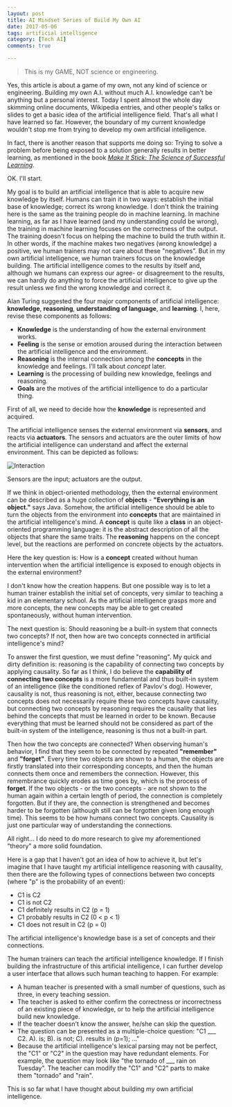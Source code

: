 ```yaml
---
layout: post
title: AI Mindset Series of Build My Own AI
date: 2017-05-06
tags: artificial intelligence
category: [Tech AI]
comments: true

---
```


> This is my GAME, NOT science or engineering.

Yes, this article is about a game of my own, not any kind of science or engineering. Building my own A.I. without much A.I. knowledge can't be anything but a personal interest. Today I spent almost the whole day skimming online documents, Wikipedia entries, and other people's talks or slides to get a basic idea of the artificial intelligence field. That's all what I have learned so far. However, the boundary of my current knowledge wouldn't stop me from trying to develop my own artificial intelligence.

In fact, there is another reason that supports me doing so: Trying to solve a problem before being exposed to a solution generally results in better learning, as mentioned in the book [_Make It Stick: The Science of Successful Learning_](https://www.amazon.com/Make-Stick-Science-Successful-Learning/dp/0674729013/ref=sr_1_1?ie=UTF8&qid=1494121685&sr=8-1&keywords=make+it+stick).

OK. I'll start.

My goal is to build an artificial intelligence that is able to acquire new knowledge by itself. Humans can train it in two ways: establish the initial base of knowledge; correct its wrong knowledge. I don't think the training here is the same as the training people do in machine learning. In machine learning, as far as I have learned (and my understanding could be wrong), the training in machine learning focuses on the correctness of the output. The training doesn't focus on helping the machine to build the truth within it. In other words, if the machine makes two negatives (wrong knowledge) a positive, we human trainers may not care about these "negatives". But in my own artificial intelligence, we human trainers focus on the knowledge building. The artificial intelligence comes to the results by itself and, although we humans can express our agree- or disagreement to the results, we can hardly do anything to force the artificial intelligence to give up the result unless we find the wrong knowledge and correct it.

Alan Turing suggested the four major components of artificial intelligence: **knowledge**, **reasoning**, **understanding of language**, and **learning**. I, here, revise these components as follows:

* **Knowledge** is the understanding of how the external environment works.
* **Feeling** is the sense or emotion aroused during the interaction between the artificial intelligence and the environment.
* **Reasoning** is the internal connection among the **concepts** in the knowledge and feelings. I'll talk about _concept_ later.
* **Learning** is the processing of building new knowledge, feelings and reasoning.
* **Goals** are the motives of the artificial intelligence to do a particular thing.

First of all, we need to decide how the **knowledge** is represented and acquired.

The artificial intelligence senses the external environment via **sensors**, and reacts via **actuators**. The sensors and actuators are the outer limits of how the artificial intelligence can understand and affect the external environment. This can be depicted as follows:

![Interaction](https://raw.githubusercontent.com/yaobinwen/yaobinwen.github.io/master/images/posts/2017/05-06/ai_interaction.png)

Sensors are the input; actuators are the output.

If we think in object-oriented methodology, then the external environment can be described as a huge collection of **objects** - **"Everything is an object."** says Java. Somehow, the artificial intelligence should be able to turn the objects from the environment into **concepts** that are maintained in the artificial intelligence's mind. A **concept** is quite like a **class** in an object-oriented programming language: it is the abstract description of all the objects that share the same traits. The **reasoning** happens on the concept level, but the reactions are performed on concrete objects by the actuators.

Here the key question is: How is a **concept** created without human intervention when the artificial intelligence is exposed to enough objects in the external environment?

I don't know how the creation happens. But one possible way is to let a human trainer establish the initial set of concepts, very similar to teaching a kid in an elementary school. As the artificial intelligence grasps more and more concepts, the new concepts may be able to get created spontaneously, without human intervention.

The next question is: Should reasoning be a built-in system that connects two concepts? If not, then how are two concepts connected in artificial intelligence's mind?

To answer the first question, we must define "reasoning". My quick and dirty definition is: reasoning is the capability of connecting two concepts by applying causality. So far as I think, I do believe the **capability of connecting two concepts** is a more fundamental and thus built-in system of an intelligence (like the conditioned reflex of Pavlov's dog). However, causality is not, thus reasoning is not, either, because connecting two concepts does not necessarily require these two concepts have causality, but connecting two concepts by reasoning requires the causality that lies behind the concepts that must be learned in order to be known. Because everything that must be learned should not be considered as part of the built-in system of the intelligence, reasoning is thus not a built-in part.

Then how the two concepts are connected? When observing human's behavior, I find that they seem to be connected by repeated **"remember"** and **"forget"**. Every time two objects are shown to a human, the objects are firstly translated into their corresponding concepts, and then the human connects them once and remembers the connection. However, this remembrance quickly erodes as time goes by, which is the process of **forget**. If the two objects - or the two concepts - are not shown to the human again within a certain length of period, the connection is completely forgotten. But if they are, the connection is strengthened and becomes harder to be forgotten (although still can be forgotten given long enough time). This seems to be how humans connect two concepts. Causality is just one particular way of understanding the connections.

All right... I do need to do more research to give my aforementioned "theory" a more solid foundation.

Here is a gap that I haven't got an idea of how to achieve it, but let's imagine that I have taught my artificial intelligence reasoning with causality, then there are the following types of connections between two concepts (where "p" is the probability of an event):

* C1 is C2
* C1 is not C2
* C1 definitely results in C2 (p = 1)
* C1 probably results in C2 (0 < p < 1)
* C1 does not result in C2 (p = 0)

The artificial intelligence's knowledge base is a set of concepts and their connections.

The human trainers can teach the artificial intelligence knowledge. If I finish building the infrastructure of this artificial intelligence, I can further develop a user interface that allows such human teaching to happen. For example:

* A human teacher is presented with a small number of questions, such as three, in every teaching session.
* The teacher is asked to either confirm the correctness or incorrectness of an existing piece of knowledge, or to help the artificial intelligence build new knowledge.
* If the teacher doesn't know the answer, he/she can skip the question.
* The question can be presented as a multiple-choice question: "C1 ___ C2. A). is; B). is not; C). results in (p=1); ..."
* Because the artificial intelligence's lexical parsing may not be perfect, the "C1" or "C2" in the question may have redundant elements. For example, the question may look like "the tornado of ___ rain on Tuesday". The teacher can modify the "C1" and "C2" parts to make them "tornado" and "rain".

This is so far what I have thought about building my own artificial intelligence.
